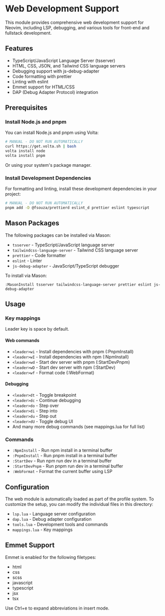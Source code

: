 # Web Development Support

This module provides comprehensive web development support for Neovim, including LSP, debugging, and various tools for front-end and fullstack development.

## Features

- TypeScript/JavaScript Language Server (tsserver)
- HTML, CSS, JSON, and Tailwind CSS language servers
- Debugging support with js-debug-adapter
- Code formatting with prettier
- Linting with eslint
- Emmet support for HTML/CSS
- DAP (Debug Adapter Protocol) integration

## Prerequisites

### Install Node.js and pnpm

You can install Node.js and pnpm using Volta:

```bash
# MANUAL - DO NOT RUN AUTOMATICALLY
curl https://get.volta.sh | bash
volta install node
volta install pnpm
```

Or using your system's package manager.

### Install Development Dependencies

For formatting and linting, install these development dependencies in your project:

```bash
# MANUAL - DO NOT RUN AUTOMATICALLY
pnpm add -D @fsouza/prettierd eslint_d prettier eslint typescript
```

## Mason Packages

The following packages can be installed via Mason:

- `tsserver` - TypeScript/JavaScript language server
- `tailwindcss-language-server` - Tailwind CSS language server
- `prettier` - Code formatter
- `eslint` - Linter
- `js-debug-adapter` - JavaScript/TypeScript debugger

To install via Mason:
```vim
:MasonInstall tsserver tailwindcss-language-server prettier eslint js-debug-adapter
```

## Usage

### Key mappings

Leader key is space by default.

#### Web commands
- `<leader>wi` - Install dependencies with pnpm (:PnpmInstall)
- `<leader>wI` - Install dependencies with npm (:NpmInstall)
- `<leader>wd` - Start dev server with pnpm (:StartDevPnpm)
- `<leader>wD` - Start dev server with npm (:StartDev)
- `<leader>wf` - Format code (:WebFormat)

#### Debugging
- `<leader>dt` - Toggle breakpoint
- `<leader>dc` - Continue debugging
- `<leader>do` - Step over
- `<leader>di` - Step into
- `<leader>du` - Step out
- `<leader>dU` - Toggle debug UI
- And many more debug commands (see mappings.lua for full list)

### Commands

- `:NpmInstall` - Run npm install in a terminal buffer
- `:PnpmInstall` - Run pnpm install in a terminal buffer
- `:StartDev` - Run npm run dev in a terminal buffer
- `:StartDevPnpm` - Run pnpm run dev in a terminal buffer
- `:WebFormat` - Format the current buffer using LSP

## Configuration

The web module is automatically loaded as part of the profile system. To customize the setup, you can modify the individual files in this directory:

- `lsp.lua` - Language server configuration
- `dap.lua` - Debug adapter configuration
- `tools.lua` - Development tools and commands
- `mappings.lua` - Key mappings

## Emmet Support

Emmet is enabled for the following filetypes:
- html
- css
- scss
- javascript
- typescript
- jsx
- tsx

Use Ctrl+e to expand abbreviations in insert mode.